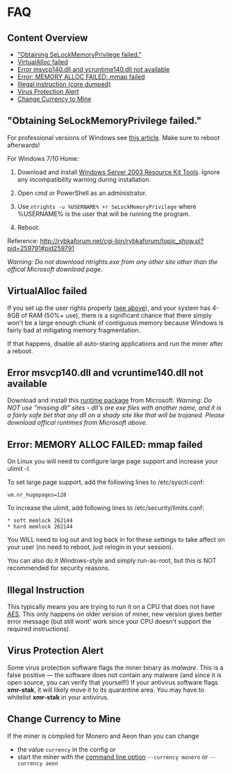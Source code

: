 # FAQ

## Content Overview
* ["Obtaining SeLockMemoryPrivilege failed."](#obtaining-selockmemoryprivilege-failed)
* [VirtualAlloc failed](#virtualalloc-failed)
* [Error msvcp140.dll and vcruntime140.dll not available](#error-msvcp140dll-and-vcruntime140dll-not-available)
* [Error: MEMORY ALLOC FAILED: mmap failed](#error-memory-alloc-failed-mmap-failed)
* [Illegal instruction (core dumped)](#illegal-instruction)
* [Virus Protection Alert](#virus-protection-alert)
* [Change Currency to Mine](#change-currency-to-mine)

## "Obtaining SeLockMemoryPrivilege failed."

For professional versions of Windows see [this article](https://msdn.microsoft.com/en-gb/library/ms190730.aspx).
Make sure to reboot afterwards!

For Windows 7/10 Home:

1) Download and install [Windows Server 2003 Resource Kit Tools](https://www.microsoft.com/en-us/download/details.aspx?id=17657). Ignore any incompatibility warning during installation.

2) Open cmd or PowerShell as an administrator.

3) Use `ntrights -u %USERNAME% +r SeLockMemoryPrivilege` where %USERNAME% is the user that will be running the program.

4) Reboot.

Reference: http://rybkaforum.net/cgi-bin/rybkaforum/topic_show.pl?pid=259791#pid259791

*Warning: Do not download ntrights.exe from any other site other than the offical Microsoft download page.*

## VirtualAlloc failed

If you set up the user rights properly ([see above](https://github.com/fireice-uk/xmr-stak/blob/master/doc/FAQ.md#selockmemoryprivilege-failed)), and your system has 4-8GB of RAM (50%+ use), there is a significant chance that there simply won't be a large enough chunk of contiguous memory because Windows is fairly bad at mitigating memory fragmentation.

If that happens, disable all auto-staring applications and run the miner after a reboot.

## Error msvcp140.dll and vcruntime140.dll not available

Download and install this [runtime package](https://go.microsoft.com/fwlink/?LinkId=746572) from Microsoft.  *Warning: Do NOT use "missing dll" sites - dll's are exe files with another name, and it is a fairly safe bet that any dll on a shady site like that will be trojaned.  Please download offical runtimes from Microsoft above.*


## Error: MEMORY ALLOC FAILED: mmap failed

On Linux you will need to configure large page support and increase your ulimit -l. 

To set large page support, add the following lines to /etc/sysctl.conf:
    
    vm.nr_hugepages=128

To increase the ulimit, add following lines to /etc/security/limits.conf:

    * soft memlock 262144
    * hard memlock 262144

You WILL need to log out and log back in for these settings to take affect on your user (no need to reboot, just relogin in your session).

You can also do it Windows-style and simply run-as-root, but this is NOT recommended for security reasons.

## Illegal Instruction

This typically means you are trying to run it on a CPU that does not have [AES](https://en.wikipedia.org/wiki/AES_instruction_set).  This only happens on older version of miner, new version gives better error message (but still wont' work since your CPU doesn't support the required instructions).

## Virus Protection Alert

Some virus protection software flags the miner binary as *malware*. This is a false positive — the software does not contain any malware (and since it is open source, you can verify that yourself!)
If your antivirus software flags **xmr-stak**, it will likely move it to its quarantine area. You may have to whitelist **xmr-stak** in your antivirus.

## Change Currency to Mine

If the miner is compiled for Monero and Aeon than you can change
 - the value `currency` in the config *or*
 - start the miner with the [command line option](usage.md) `--currency monero` or `--currency aeon`
